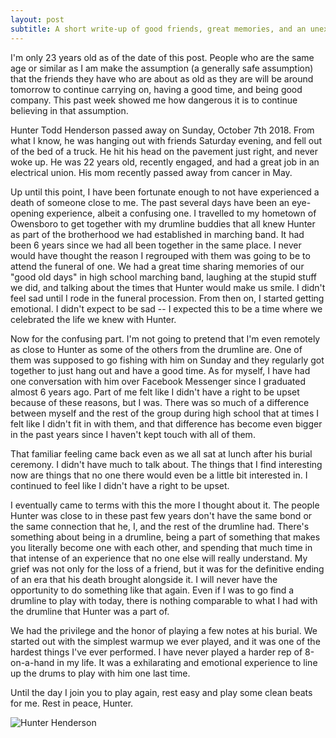 ```yaml
---
layout: post
subtitle: A short write-up of good friends, great memories, and an unexpected tragedy.
---
```


I'm only 23 years old as of the date of this post. People who are the same age or similar as I am make the assumption (a generally safe assumption) that the friends they have who are about as old as they are will be around tomorrow to continue carrying on, having a good time, and being good company. This past week showed me how dangerous it is to continue believing in that assumption.

Hunter Todd Henderson passed away on Sunday, October 7th 2018. From what I know, he was hanging out with friends Saturday evening, and fell out of the bed of a truck. He hit his head on the pavement just right, and never woke up. He was 22 years old, recently engaged, and had a great job in an electrical union. His mom recently passed away from cancer in May.

Up until this point, I have been fortunate enough to not have experienced a death of someone close to me. The past several days have been an eye-opening experience, albeit a confusing one. I travelled to my hometown of Owensboro to get together with my drumline buddies that all knew Hunter as part of the brotherhood we had established in marching band. It had been 6 years since we had all been together in the same place. I never would have thought the reason I regrouped with them was going to be to attend the funeral of one. We had a great time sharing memories of our "good old days" in high school marching band, laughing at the stupid stuff we did, and talking about the times that Hunter would make us smile. I didn't feel sad until I rode in the funeral procession. From then on, I started getting emotional. I didn't expect to be sad -- I expected this to be a time where we celebrated the life we knew with Hunter.

Now for the confusing part. I'm not going to pretend that I'm even remotely as close to Hunter as some of the others from the drumline are. One of them was supposed to go fishing with him on Sunday and they regularly got together to just hang out and have a good time. As for myself, I have had one conversation with him over Facebook Messenger since I graduated almost 6 years ago. Part of me felt like I didn't have a right to be upset because of these reasons, but I was. There was so much of a difference between myself and the rest of the group during high school that at times I felt like I didn't fit in with them, and that difference has become even bigger in the past years since I haven't kept touch with all of them.

That familiar feeling came back even as we all sat at lunch after his burial ceremony. I didn't have much to talk about. The things that I find interesting now are things that no one there would even be a little bit interested in. I continued to feel like I didn't have a right to be upset.

I eventually came to terms with this the more I thought about it. The people Hunter was close to in these past few years don't have the same bond or the same connection that he, I, and the rest of the drumline had. There's something about being in a drumline, being a part of something that makes you literally become one with each other, and spending that much time in that intense of an experience that no one else will really understand. My grief was not only for the loss of a friend, but it was for the definitive ending of an era that his death brought alongside it. I will never have the opportunity to do something like that again. Even if I was to go find a drumline to play with today, there is nothing comparable to what I had with the drumline that Hunter was a part of.

We had the privilege and the honor of playing a few notes at his burial. We started out with the simplest warmup we ever played, and it was one of the hardest things I've ever performed. I have never played a harder rep of 8-on-a-hand in my life. It was a exhilarating and emotional experience to line up the drums to play with him one last time.

Until the day I join you to play again, rest easy and play some clean beats for me. Rest in peace, Hunter.

![Hunter Henderson]({{site.url}}/aom-journal/assets/img/hunter.jpg)
